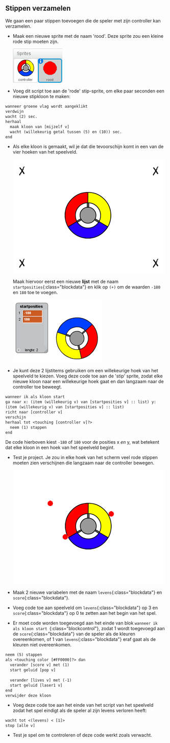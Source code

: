 ## Stippen verzamelen

We gaan een paar stippen toevoegen die de speler met zijn controller kan verzamelen.

+ Maak een nieuwe sprite met de naam 'rood'. Deze sprite zou een kleine rode stip moeten zijn.
    
    ![screenshot](images/dots-red.png)

+ Voeg dit script toe aan de 'rode' stip-sprite, om elke paar seconden een nieuwe stipkloon te maken:
    
```blocks
wanneer groene vlag wordt aangeklikt
verdwijn
wacht (2) sec.
herhaal 
  maak kloon van [mijzelf v]
  wacht (willekeurig getal tussen (5) en (10)) sec.
end
```

+ Als elke kloon is gemaakt, wil je dat die tevoorschijn komt in een van de vier hoeken van het speelveld.
    
    ![screenshot](images/dots-start.png)
    
    Maak hiervoor eerst een nieuwe **lijst** met de naam `startposities`{:class="blockdata"} en klik op `(+)` om de waarden `-180` en `180` toe te voegen.
    
    ![screenshot](images/dots-list.png)

+ Je kunt deze 2 lijstitems gebruiken om een ​​willekeurige hoek van het speelveld te kiezen. Voeg deze code toe aan de 'stip' sprite, zodat elke nieuwe kloon naar een willekeurige hoek gaat en dan langzaam naar de controller toe beweegt.
    
```blocks
wanneer ik als kloon start
ga naar x: (item (willekeurig v) van [startposities v] :: list) y: (item (willekeurig v) van [startposities v] :: list)
richt naar [controller v]
verschijn
herhaal tot <touching [controller v]?> 
  neem (1) stappen
end
```

De code hierboven kiest `-180` of `180` voor de posities x *en* y, wat betekent dat elke kloon in een hoek van het speelveld begint.

+ Test je project. Je zou in elke hoek van het scherm veel rode stippen moeten zien verschijnen die langzaam naar de controller bewegen.
    
    ![screenshot](images/dots-red-test.png)

+ Maak 2 nieuwe variabelen met de naam `levens`{:class="blockdata"} en `score`{:class="blockdata"}.

+ Voeg code toe aan speelveld om `levens`{:class="blockdata"} op 3 en `score`{:class="blockdata"} op 0 te zetten aan het begin van het spel.

+ Er moet code worden toegevoegd aan het einde van blok `wanneer ik als kloon start
`{:class="blockcontrol"}, zodat 1 wordt toegevoegd aan de `score`{:class="blockdata"} van de speler als de kleuren overeenkomen, of 1 van `levens`{:class="blockdata"} eraf gaat als de kleuren niet overeenkomen.
    
```blocks
neem (5) stappen
als <touching color [#FF0000]?> dan 
  verander [score v] met (1)
  start geluid [pop v]

  verander [lives v] met (-1)
  start geluid [laser1 v]
end
verwijder deze kloon
```

+ Voeg deze code toe aan het einde van het script van het speelveld zodat het spel eindigt als de speler al zijn levens verloren heeft:
    
```blocks
wacht tot <(levens) < [1]>
stop [alle v]
```

+ Test je spel om te controleren of deze code werkt zoals verwacht.